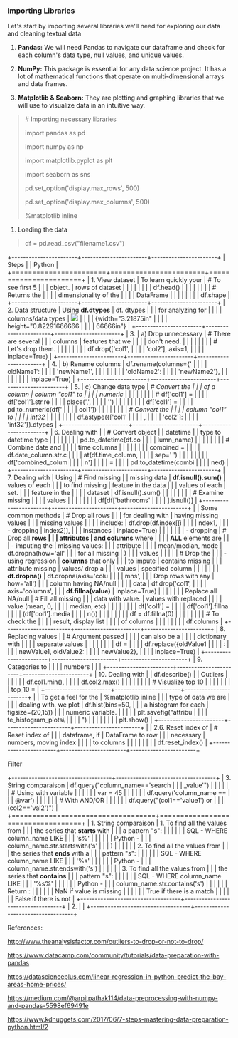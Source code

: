 ### Importing Libraries 

Let's start by importing several libraries we'll need for exploring our
data and cleaning textual data

1.  **Pandas:** We will need Pandas to navigate our dataframe and check
    for each column's data type, null values, and unique values.

2.  **NumPy:** This package is essential for any data science project.
    It has a lot of mathematical functions that operate on
    multi-dimensional arrays and data frames.

3.  **Matplotlib & Seaborn:** They are plotting and graphing libraries
    that we will use to visualize data in an intuitive way.

> \# Importing necessary libraries
>
> import pandas as pd
>
> import numpy as np
>
> import matplotlib.pyplot as plt
>
> import seaborn as sns
>
> pd.set\_option(\'display.max\_rows\', 500)
>
> pd.set\_option(\'display.max\_columns\', 500)
>
> \%matplotlib inline

1.  Loading the data

> df = pd.read\_csv(\"filename1.csv\")

+-----------------------+-----------------------+-----------------------+
| Steps                 |                       | Python                |
+=======================+=======================+=======================+
| 1.  View dataset      | To learn quickly your | \# To see first 5     |
|                       | object.               | rows of dataset       |
|                       |                       |                       |
|                       |                       | df.head()             |
|                       |                       |                       |
|                       |                       | \# Returns the        |
|                       |                       | dimensionality of the |
|                       |                       | DataFrame             |
|                       |                       |                       |
|                       |                       | df.shape              |
+-----------------------+-----------------------+-----------------------+
| 2.  Data structure    | Using **df.dtypes**   | df. dtypes            |
|                       | for analyzing for     |                       |
|                       | columns/data types    | ![](media/image1.png) |
|                       |                       | {width="3.21875in"    |
|                       |                       | height="0.82291666666 |
|                       |                       | 66666in"}             |
+-----------------------+-----------------------+-----------------------+
| 3.                    | a)  Drop unnecessary  | \# There are several  |
|                       |     columns           | features that we      |
|                       |                       | don\'t need.          |
|                       |                       |                       |
|                       |                       | \# Let\'s drop them.  |
|                       |                       |                       |
|                       |                       | df.drop(\[\'col1\',   |
|                       |                       | \'col2\'\], axis=1,   |
|                       |                       | inplace=True)         |
+-----------------------+-----------------------+-----------------------+
| 4.                    | b)  Rename columns    | df.rename(columns={\' |
|                       |                       | oldName1\':           |
|                       |                       | \'newName1\',         |
|                       |                       |                       |
|                       |                       | \'oldName2\':         |
|                       |                       | \'newName2\'},        |
|                       |                       |                       |
|                       |                       | inplace=True)         |
+-----------------------+-----------------------+-----------------------+
| 5.                    | c)  Change data type  | *\# Convert the       |
|                       |     of a column       | column \"col1\" to    |
|                       |                       | numeric*              |
|                       |                       |                       |
|                       |                       | \# df\[\'col1\'\] =   |
|                       |                       | df\[\'col1\'\].str.re |
|                       |                       | place(\',\',          |
|                       |                       | \'\')                 |
|                       |                       |                       |
|                       |                       | df\[\'col1\'\] =      |
|                       |                       | pd.to\_numeric(df\[\' |
|                       |                       | col1\'\])             |
|                       |                       |                       |
|                       |                       | *\# Convert the       |
|                       |                       | column \"col1\" to    |
|                       |                       | int32*                |
|                       |                       |                       |
|                       |                       | df.astype({\[\'col1\' |
|                       |                       | ,                     |
|                       |                       | \'col2\'\]:           |
|                       |                       | \'int32\'}).dtypes    |
+-----------------------+-----------------------+-----------------------+
| 6.  Dealing with      |                       | \# Convert object     |
|     datetime          |                       | type to datetime type |
|                       |                       |                       |
|                       |                       | pd.to\_datetime(df.co |
|                       |                       | lumn\_name)           |
|                       |                       |                       |
|                       |                       | \# Combine date and   |
|                       |                       | time columns          |
|                       |                       |                       |
|                       |                       | combined =            |
|                       |                       | df.date\_column.str.c |
|                       |                       | at(df.time\_column,   |
|                       |                       | sep=\' \')            |
|                       |                       |                       |
|                       |                       | df\[\'combined\_colum |
|                       |                       | n\'\]                 |
|                       |                       | =                     |
|                       |                       | pd.to\_datetime(combi |
|                       |                       | ned)                  |
+-----------------------+-----------------------+-----------------------+
| 7.  Dealing with      | Using                 | \# Find missing       |
|     missing data      | **df.isnull().sum()** | values of each        |
|                       | to find missing       | feature in the data   |
|                       | values of each        | set.                  |
|                       | feature in the        |                       |
|                       | dataset               | df.isnull().sum()     |
|                       |                       |                       |
|                       |                       | \# Examine missing    |
|                       |                       | values                |
|                       |                       |                       |
|                       |                       | df\[df\[\'bathrooms\' |
|                       |                       | \].isnull()\]         |
+-----------------------+-----------------------+-----------------------+
|                       | Some common methods   | \# Drop all rows      |
|                       | for dealing with      | having missing values |
|                       | missing values        |                       |
|                       | include:              | df.drop(df.index\[\[i |
|                       |                       | ndex1,                |
|                       | -   dropping          | index2\]\],           |
|                       |     instances         | inplace=True)         |
|                       |                       |                       |
|                       | -   dropping          | \# Drop all **rows    |
|                       |     attributes        | and columns** where   |
|                       |                       | **ALL** elements are  |
|                       | -   imputing the      | missing values:       |
|                       |     attribute         |                       |
|                       |     mean/median, mode | df.dropna(how=\'all\' |
|                       |     for all missing   | )                     |
|                       |     values            |                       |
|                       |                       | \# Drop the           |
|                       | -   using regression  | **columns** that only |
|                       |     to impute         | contains missing      |
|                       |     attribute missing | values/ drop a        |
|                       |     values            | specified column      |
|                       |                       |                       |
|                       | **df.dropna()**       | df.dropna(axis=\'colu |
|                       |                       | mns\',                |
|                       | Drop rows with any    | how=\'all\')          |
|                       | column having NA/null |                       |
|                       | data                  | df.drop(\'col1\',     |
|                       |                       | axis=\'columns\',     |
|                       | **df.fillna(value)**  | inplace=True)         |
|                       |                       |                       |
|                       | Replace all NA/null   | \# Fill all missing   |
|                       | data with value.      | values with replaced  |
|                       |                       | value (mean, 0,       |
|                       |                       | median, etc)          |
|                       |                       |                       |
|                       |                       | df\[\'col1\'\] =      |
|                       |                       | df\[\'col1\'\].fillna |
|                       |                       | (df\[\'col1\'\].media |
|                       |                       | n())                  |
|                       |                       |                       |
|                       |                       | df = df.fillna(0)     |
|                       |                       |                       |
|                       |                       | \# To check the       |
|                       |                       | result, display list  |
|                       |                       | of columns            |
|                       |                       |                       |
|                       |                       | df.columns            |
+-----------------------+-----------------------+-----------------------+
| 8.  Replacing values  |                       | \# Argument passed    |
|                       |                       | can also be a         |
|                       |                       | dictionary with       |
|                       |                       | separate values       |
|                       |                       |                       |
|                       |                       | df =                  |
|                       |                       | df.replace({oldValue1 |
|                       |                       | :                     |
|                       |                       | newValue1, oldValue2: |
|                       |                       | newValue2},           |
|                       |                       | inplace=True)         |
+-----------------------+-----------------------+-----------------------+
| 9.  Categories to     |                       |                       |
|     numbers           |                       |                       |
+-----------------------+-----------------------+-----------------------+
| 10. Dealing with      |                       | df.describe()         |
|     Outliers          |                       |                       |
|                       |                       | df.col1.min(),        |
|                       |                       | df.col2.max()         |
|                       |                       |                       |
|                       |                       | \# Visualize top 10   |
|                       |                       |                       |
|                       |                       | top\_10 =             |
+-----------------------+-----------------------+-----------------------+
|                       | To get a feel for the | \%matplotlib inline   |
|                       | type of data we are   |                       |
|                       | dealing with, we plot | df.hist(bins=50,      |
|                       | a histogram for each  | figsize=(20,15))      |
|                       | numeric variable.     |                       |
|                       |                       | plt.savefig(\"attribu |
|                       |                       | te\_histogram\_plots\ |
|                       |                       | ")                    |
|                       |                       |                       |
|                       |                       | plt.show()            |
+-----------------------+-----------------------+-----------------------+
|                       | 2.6. Reset index of   | \# Reset index of     |
|                       | dataframe, if         | DataFrame to row      |
|                       | necessary             | numbers, moving index |
|                       |                       | to columns            |
|                       |                       |                       |
|                       |                       | df.reset\_index()     |
+-----------------------+-----------------------+-----------------------+

Filter

+-----------------------------------+-----------------------------------+
| 3.  String comparaison            | df.query(\"column\_name==\'search |
|                                   | \_value\'\")                      |
|                                   |                                   |
|                                   | \# Using with variable            |
|                                   |                                   |
|                                   | var = 45                          |
|                                   |                                   |
|                                   | df.query(\'column\_name ==        |
|                                   | \@var\')                          |
|                                   |                                   |
|                                   | \# With AND/OR                    |
|                                   |                                   |
|                                   | df.query(\"(col1==\'value1\') or  |
|                                   | (col2==\'val2\')\")               |
+===================================+===================================+
| 1.  String comparaison            | 1\. To find all the values from   |
|                                   | the series that **starts** with   |
|                                   | a pattern \"s\":                  |
|                                   |                                   |
|                                   | SQL - WHERE column\_name LIKE     |
|                                   | \'s%\'                            |
|                                   |                                   |
|                                   | Python -                          |
|                                   | column\_name.str.startswith(\'s\' |
|                                   | )                                 |
|                                   |                                   |
|                                   | 2\. To find all the values from   |
|                                   | the series that **ends** with a   |
|                                   | pattern \"s\":                    |
|                                   |                                   |
|                                   | SQL - WHERE column\_name LIKE     |
|                                   | \'%s\'                            |
|                                   |                                   |
|                                   | Python -                          |
|                                   | column\_name.str.endswith(\'s\')  |
|                                   |                                   |
|                                   | 3\. To find all the values from   |
|                                   | the series that **contains**      |
|                                   | pattern \"s\":                    |
|                                   |                                   |
|                                   | SQL - WHERE column\_name LIKE     |
|                                   | \'%s%\'                           |
|                                   |                                   |
|                                   | Python -                          |
|                                   | column\_name.str.contains(\'s\')  |
|                                   |                                   |
|                                   | Return :                          |
|                                   |                                   |
|                                   | NaN if value is missing           |
|                                   |                                   |
|                                   | True if there is a match          |
|                                   |                                   |
|                                   | False if there is not             |
+-----------------------------------+-----------------------------------+
| 2.                                |                                   |
+-----------------------------------+-----------------------------------+

References:

<http://www.theanalysisfactor.com/outliers-to-drop-or-not-to-drop/>

<https://www.datacamp.com/community/tutorials/data-preparation-with-pandas>

<https://datascienceplus.com/linear-regression-in-python-predict-the-bay-areas-home-prices/>

<https://medium.com/@arpitpathak114/data-preprocessing-with-numpy-and-pandas-5598ef69491e>

<https://www.kdnuggets.com/2017/06/7-steps-mastering-data-preparation-python.html/2>
